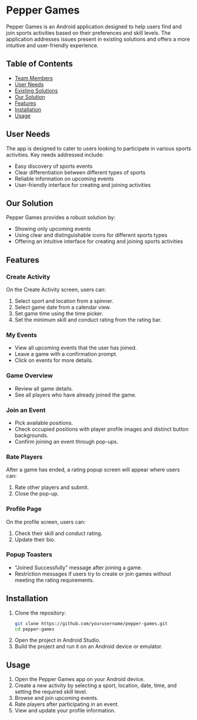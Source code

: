 # Pepper Games

Pepper Games is an Android application designed to help users find and join sports activities based on their preferences and skill levels. The application addresses issues present in existing solutions and offers a more intuitive and user-friendly experience.

## Table of Contents

- [Team Members](#team-members)
- [User Needs](#user-needs)
- [Existing Solutions](#existing-solutions)
- [Our Solution](#our-solution)
- [Features](#features)
- [Installation](#installation)
- [Usage](#usage)

## User Needs

The app is designed to cater to users looking to participate in various sports activities. Key needs addressed include:
- Easy discovery of sports events
- Clear differentiation between different types of sports
- Reliable information on upcoming events
- User-friendly interface for creating and joining activities

## Our Solution

Pepper Games provides a robust solution by:
- Showing only upcoming events
- Using clear and distinguishable icons for different sports types
- Offering an intuitive interface for creating and joining sports activities

## Features

### Create Activity
On the Create Activity screen, users can:
1. Select sport and location from a spinner.
2. Select game date from a calendar view.
3. Set game time using the time picker.
4. Set the minimum skill and conduct rating from the rating bar.

### My Events
- View all upcoming events that the user has joined.
- Leave a game with a confirmation prompt.
- Click on events for more details.

### Game Overview
- Review all game details.
- See all players who have already joined the game.

### Join an Event
- Pick available positions.
- Check occupied positions with player profile images and distinct button backgrounds.
- Confirm joining an event through pop-ups.

### Rate Players
After a game has ended, a rating popup screen will appear where users can:
1. Rate other players and submit.
2. Close the pop-up.

### Profile Page
On the profile screen, users can:
1. Check their skill and conduct rating.
2. Update their bio.

### Popup Toasters
- "Joined Successfully" message after joining a game.
- Restriction messages if users try to create or join games without meeting the rating requirements.

## Installation

1. Clone the repository:
   ```bash
   git clone https://github.com/yourusername/pepper-games.git
   cd pepper-games
2. Open the project in Android Studio.
3. Build the project and run it on an Android device or emulator.

## Usage

1. Open the Pepper Games app on your Android device.
2. Create a new activity by selecting a sport, location, date, time, and setting the required skill level.
3. Browse and join upcoming events.
4. Rate players after participating in an event.
5. View and update your profile information.

